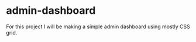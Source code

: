 # admin-dashboard

For this project I will be making a simple admin dashboard using mostly CSS grid.  